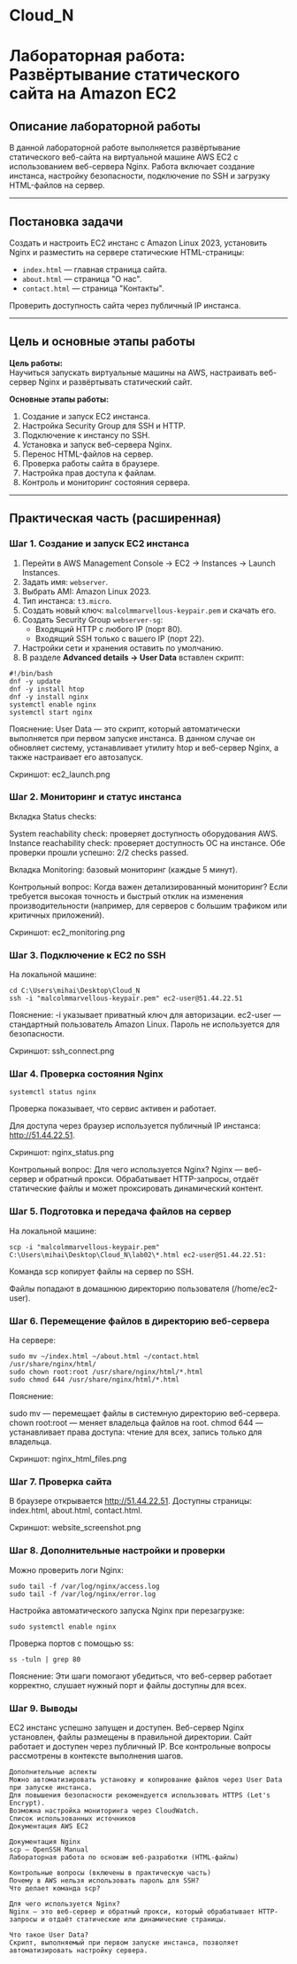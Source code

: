 # Cloud_N
# Лабораторная работа: Развёртывание статического сайта на Amazon EC2

## Описание лабораторной работы
В данной лабораторной работе выполняется развёртывание статического веб-сайта на виртуальной машине AWS EC2 с использованием веб-сервера Nginx. Работа включает создание инстанса, настройку безопасности, подключение по SSH и загрузку HTML-файлов на сервер.

---

## Постановка задачи
Создать и настроить EC2 инстанс с Amazon Linux 2023, установить Nginx и разместить на сервере статические HTML-страницы:  
- `index.html` — главная страница сайта.  
- `about.html` — страница "О нас".  
- `contact.html` — страница "Контакты".  

Проверить доступность сайта через публичный IP инстанса.

---

## Цель и основные этапы работы
**Цель работы:**  
Научиться запускать виртуальные машины на AWS, настраивать веб-сервер Nginx и развёртывать статический сайт.

**Основные этапы работы:**
1. Создание и запуск EC2 инстанса.
2. Настройка Security Group для SSH и HTTP.
3. Подключение к инстансу по SSH.
4. Установка и запуск веб-сервера Nginx.
5. Перенос HTML-файлов на сервер.
6. Проверка работы сайта в браузере.
7. Настройка прав доступа к файлам.
8. Контроль и мониторинг состояния сервера.

---

## Практическая часть (расширенная)

### Шаг 1. Создание и запуск EC2 инстанса
1. Перейти в AWS Management Console → EC2 → Instances → Launch Instances.
2. Задать имя: `webserver`.
3. Выбрать AMI: Amazon Linux 2023.
4. Тип инстанса: `t3.micro`.
5. Создать новый ключ: `malcolmmarvellous-keypair.pem` и скачать его.
6. Создать Security Group `webserver-sg`:
   - Входящий HTTP с любого IP (порт 80).  
   - Входящий SSH только с вашего IP (порт 22).
7. Настройки сети и хранения оставить по умолчанию.
8. В разделе **Advanced details → User Data** вставлен скрипт:
```
#!/bin/bash
dnf -y update
dnf -y install htop
dnf -y install nginx
systemctl enable nginx
systemctl start nginx
```
Пояснение: User Data — это скрипт, который автоматически выполняется при первом запуске инстанса. В данном случае он обновляет систему, устанавливает утилиту htop и веб-сервер Nginx, а также настраивает его автозапуск.

Скриншот: ec2_launch.png

### Шаг 2. Мониторинг и статус инстанса
Вкладка Status checks:

System reachability check: проверяет доступность оборудования AWS.
Instance reachability check: проверяет доступность ОС на инстансе.
Обе проверки прошли успешно: 2/2 checks passed.

Вкладка Monitoring: базовый мониторинг (каждые 5 минут).

Контрольный вопрос:
Когда важен детализированный мониторинг?
Если требуется высокая точность и быстрый отклик на изменения производительности (например, для серверов с большим трафиком или критичных приложений).

Скриншот: ec2_monitoring.png

### Шаг 3. Подключение к EC2 по SSH
На локальной машине:

```
cd C:\Users\mihai\Desktop\Cloud_N
ssh -i "malcolmmarvellous-keypair.pem" ec2-user@51.44.22.51
```
Пояснение:
-i указывает приватный ключ для авторизации.
ec2-user — стандартный пользователь Amazon Linux.
Пароль не используется для безопасности.

Скриншот: ssh_connect.png

### Шаг 4. Проверка состояния Nginx
```
systemctl status nginx
```
Проверка показывает, что сервис активен и работает.

Для доступа через браузер используется публичный IP инстанса: http://51.44.22.51.

Скриншот: nginx_status.png

Контрольный вопрос:
Для чего используется Nginx?
Nginx — веб-сервер и обратный прокси. Обрабатывает HTTP-запросы, отдаёт статические файлы и может проксировать динамический контент.

### Шаг 5. Подготовка и передача файлов на сервер
На локальной машине:

```
scp -i "malcolmmarvellous-keypair.pem" C:\Users\mihai\Desktop\Cloud_N\lab02\*.html ec2-user@51.44.22.51:
```
Команда scp копирует файлы на сервер по SSH.

Файлы попадают в домашнюю директорию пользователя (/home/ec2-user).

### Шаг 6. Перемещение файлов в директорию веб-сервера
На сервере:

```
sudo mv ~/index.html ~/about.html ~/contact.html /usr/share/nginx/html/
sudo chown root:root /usr/share/nginx/html/*.html
sudo chmod 644 /usr/share/nginx/html/*.html
```
Пояснение:

sudo mv — перемещает файлы в системную директорию веб-сервера.
chown root:root — меняет владельца файлов на root.
chmod 644 — устанавливает права доступа: чтение для всех, запись только для владельца.

Скриншот: nginx_html_files.png

### Шаг 7. Проверка сайта

В браузере открывается http://51.44.22.51.
Доступны страницы: index.html, about.html, contact.html.

Скриншот: website_screenshot.png

### Шаг 8. Дополнительные настройки и проверки
Можно проверить логи Nginx:

```
sudo tail -f /var/log/nginx/access.log
sudo tail -f /var/log/nginx/error.log
```
Настройка автоматического запуска Nginx при перезагрузке:

```
sudo systemctl enable nginx
```
Проверка портов с помощью ss:

```
ss -tuln | grep 80
```
Пояснение:
Эти шаги помогают убедиться, что веб-сервер работает корректно, слушает нужный порт и файлы доступны для всех.

### Шаг 9. Выводы
EC2 инстанс успешно запущен и доступен.
Веб-сервер Nginx установлен, файлы размещены в правильной директории.
Сайт работает и доступен через публичный IP.
Все контрольные вопросы рассмотрены в контексте выполнения шагов.

```
Дополнительные аспекты
Можно автоматизировать установку и копирование файлов через User Data при запуске инстанса.
Для повышения безопасности рекомендуется использовать HTTPS (Let's Encrypt).
Возможна настройка мониторинга через CloudWatch.
Список использованных источников
Документация AWS EC2

Документация Nginx
scp — OpenSSH Manual
Лабораторная работа по основам веб-разработки (HTML-файлы)

Контрольные вопросы (включены в практическую часть)
Почему в AWS нельзя использовать пароль для SSH?
Что делает команда scp?

Для чего используется Nginx?
Nginx — это веб-сервер и обратный прокси, который обрабатывает HTTP-запросы и отдаёт статические или динамические страницы.

Что такое User Data?
Скрипт, выполняемый при первом запуске инстанса, позволяет автоматизировать настройку сервера.
